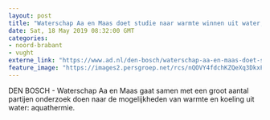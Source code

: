 ```yaml
---
layout: post
title: "Waterschap Aa en Maas doet studie naar warmte winnen uit water, zodat aardgas straks tot het verleden behoort"
date: Sat, 18 May 2019 08:32:00 GMT
categories: 
- noord-brabant 
- vught 
externe_link: "https://www.ad.nl/den-bosch/waterschap-aa-en-maas-doet-studie-naar-warmte-winnen-uit-water-zodat-aardgas-straks-tot-het-verleden-behoort~aa1c0341/"
feature_image: "https://images2.persgroep.net/rcs/nQOVY4fdchKZQeXq3DkxFuA_Hmo/diocontent/148610992/_fitwidth/400/?appId=21791a8992982cd8da851550a453bd7f&quality=0.7"
---
```


DEN BOSCH - Waterschap Aa en Maas gaat samen met een groot aantal partijen onderzoek doen naar de mogelijkheden van warmte en koeling uit water: aquathermie.
